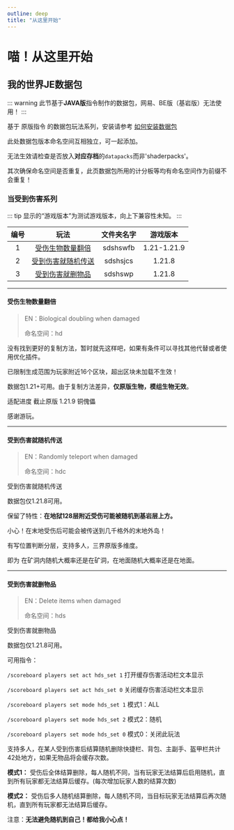 ```yaml
---
outline: deep
title: "从这里开始"
---
```


# 喵！从这里开始

<!-- <update /> -->

## 我的世界JE数据包

::: warning
此节基于**JAVA版**指令制作的数据包，网易、BE版（基岩版）无法使用！
:::

基于 原版指令 的数据包玩法系列，安装请参考 [如何安装数据包](./help/mcfun#如何安装数据包)

此处数据包版本命名空间互相独立，可一起添加。

无法生效请检查是否放入**对应存档**的`datapacks`而非'shaderpacks'。

其次确保命名空间是否重复，此页数据包所用的计分板等均有命名空间作为前缀不会重复！

### 当受到伤害系列

::: tip
显示的“游戏版本”为测试游戏版本，向上下兼容性未知。
:::

| 编号 | 玩法 | 文件夹名字 | 游戏版本 |
| :----: | :----:| :----: | :----: |
|1  | [受伤生物数量翻倍](#受伤生物数量翻倍) | sdshswfb | 1.21-1.21.9 |
|2  | [受到伤害就随机传送](#受到伤害就随机传送) | sdshsjcs | 1.21.8 |
|3  | [受到伤害就删物品](#受到伤害就删物品) | sdshswp | 1.21.8 |

---

#### 受伤生物数量翻倍

> EN：Biological doubling when damaged
>
> 命名空间：hd

没有找到更好的复制方法，暂时就先这样吧，如果有条件可以寻找其他代替或者使用优化插件。

已限制生成范围为玩家附近16个区块，超出区块未加载不生效！

数据包1.21+可用。由于复制方法差异，**仅原版生物，模组生物无效**。

适配进度 截止原版 1.21.9 铜傀儡

感谢游玩。

<Links
  :grid="2"
  :items="[
    // 普通图片
    {
      image: '/assets/bilibili.png',
      name: '实况',
      desc: '卡死了卡死了卡死了，回头就给服务器装几个优化模组..',
      link: 'https://www.bilibili.com/video/BV1F8v1eCEmZ/',
      linkText: '立即查看'
    },
    // 深浅模式图片
    {
      image: {
        light: 'https://i.theojs.cn/logo/github.svg',
        dark: 'https://i.theojs.cn/logo/github-dark.svg',
        crop: true
      },
      name: 'GitHub',
      desc: '跳转Github地址',
      link: 'https://github.com/friends-xiaohuli/XX-when-damaged/tree/main/sdshswfb',
      linkText: '跳转链接'
    }
  ]"
/>

<Links
  :items="[
    {
      image: '/assets/Downloads_29996.ico',
      name: '下载',
      desc: '获取github下载直链',
      link: 'https://github.com/friends-xiaohuli/XX-when-damaged/releases/download/20250829/Biological-doubling-when-damaged_1.21-1.21.8_v0.2.zip'
    }
  ]"
/>

---

#### 受到伤害就随机传送

> EN：Randomly teleport when damaged
>
> 命名空间：hdc

受到伤害就随机传送

数据包仅1.21.8可用。

保留了特性：**在地狱128层附近受伤可能被随机到基岩层上方。**

小心！在末地受伤后可能会被传送到几千格外的末地外岛！

有写位置判断分层，支持多人，三界原版多维度。

即为 在矿洞内随机大概率还是在矿洞，在地面随机大概率还是在地面。

<Links
  :grid="2"
  :items="[
    // 普通图片
    {
      image: '/assets/bilibili.png',
      name: '实况',
      desc: '不知道怎么玩了，这好像不算实况（',
      link: 'https://www.bilibili.com/video/BV13ohdz6ELi/',
      linkText: '立即查看'
    },
    // 深浅模式图片
    {
      image: {
        light: 'https://i.theojs.cn/logo/github.svg',
        dark: 'https://i.theojs.cn/logo/github-dark.svg',
        crop: true
      },
      name: 'GitHub',
      desc: '跳转Github地址',
      link: 'https://github.com/friends-xiaohuli/XX-when-damaged/tree/main/sdshsjcs',
      linkText: '跳转链接'
    }
  ]"
/>

<Links
  :items="[
    {
      image: '/assets/Downloads_29996.ico',
      name: '下载',
      desc: '获取github下载直链',
      link: 'https://github.com/friends-xiaohuli/XX-when-damaged/releases/download/20250829/Randomly-teleport-when-damaged_1.21.8-v0.1.zip'
    }
  ]"
/>

---

#### 受到伤害就删物品

> EN：Delete items when damaged
>
> 命名空间：hds

受到伤害就删物品

数据包仅1.21.8可用。

可用指令：

`/scoreboard players set act hds_set 1`
打开缓存伤害活动栏文本显示

`/scoreboard players set act hds_set 0`
关闭缓存伤害活动栏文本显示

`/scoreboard players set mode hds_set 1`
模式1：ALL

`/scoreboard players set mode hds_set 2`
模式2：随机

`/scoreboard players set mode hds_set 0`
模式0：关闭此玩法

支持多人，在某人受到伤害后结算随机删除快捷栏、背包、主副手、盔甲栏共计42处地方，如果无物品将会缓存次数。

**模式1：** 受伤后全体结算删除，每人随机不同，当有玩家无法结算后启用随机，直到所有玩家都无法结算后缓存。(每次增加玩家人数的结算次数)

**模式2：** 受伤后多人随机结算删除，每人随机不同，当目标玩家无法结算后再次随机，直到所有玩家都无法结算后缓存。

注意：**无法避免随机到自己！都给我小心点！**

<Links
  :grid="2"
  :items="[
    // 普通图片
    {
      image: '/assets/bilibili.png',
      name: '实况',
      desc: '不知道怎么玩了，这好像不算实况（',
      link: 'https://www.bilibili.com/video/BV13ohdz6ELi/',
      linkText: '立即查看'
    },
    // 深浅模式图片
    {
      image: {
        light: 'https://i.theojs.cn/logo/github.svg',
        dark: 'https://i.theojs.cn/logo/github-dark.svg',
        crop: true
      },
      name: 'GitHub',
      desc: '跳转Github地址',
      link: 'https://github.com/friends-xiaohuli/XX-when-damaged/tree/main/sdshswp',
      linkText: '跳转链接'
    }
  ]"
/>

<Links
  :items="[
    {
      image: '/assets/Downloads_29996.ico',
      name: '下载',
      desc: '获取github下载直链',
      link: 'https://github.com/friends-xiaohuli/XX-when-damaged/releases/download/20250829/Delete-items-when-damaged_1.21.8-v0.2.zip'
    }
  ]"
/>

<!-- <NolebaseGitChangelog /> -->
